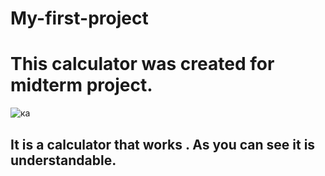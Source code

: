 # My-first-project
# This calculator was created for midterm project.
![ка](https://user-images.githubusercontent.com/73305001/98432286-ab146080-20de-11eb-94c3-a3312fdaea77.JPG)
<h2>It is a calculator that works . As you can see it is understandable.</h2>

